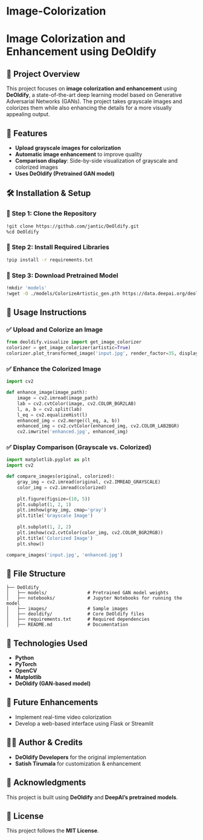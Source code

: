 # Image-Colorization
# Image Colorization and Enhancement using DeOldify

## 📌 Project Overview

This project focuses on **image colorization and enhancement** using **DeOldify**, a state-of-the-art deep learning model based on Generative Adversarial Networks (GANs). The project takes grayscale images and colorizes them while also enhancing the details for a more visually appealing output.

## 🚀 Features

- **Upload grayscale images for colorization**
- **Automatic image enhancement** to improve quality
- **Comparison display**: Side-by-side visualization of grayscale and colorized images
- **Uses DeOldify (Pretrained GAN model)**

## 🛠️ Installation & Setup

### 🔹 Step 1: Clone the Repository

```sh
!git clone https://github.com/jantic/DeOldify.git
%cd DeOldify
```

### 🔹 Step 2: Install Required Libraries

```sh
!pip install -r requirements.txt
```

### 🔹 Step 3: Download Pretrained Model

```sh
!mkdir 'models'
!wget -O ./models/ColorizeArtistic_gen.pth https://data.deepai.org/deoldify/ColorizeArtistic_gen.pth
```

## 📌 Usage Instructions

### ✅ Upload and Colorize an Image

```python
from deoldify.visualize import get_image_colorizer
colorizer = get_image_colorizer(artistic=True)
colorizer.plot_transformed_image('input.jpg', render_factor=35, display_render_factor=True)
```

### ✅ Enhance the Colorized Image

```python
import cv2

def enhance_image(image_path):
    image = cv2.imread(image_path)
    lab = cv2.cvtColor(image, cv2.COLOR_BGR2LAB)
    l, a, b = cv2.split(lab)
    l_eq = cv2.equalizeHist(l)
    enhanced_img = cv2.merge((l_eq, a, b))
    enhanced_img = cv2.cvtColor(enhanced_img, cv2.COLOR_LAB2BGR)
    cv2.imwrite('enhanced.jpg', enhanced_img)
```

### ✅ Display Comparison (Grayscale vs. Colorized)

```python
import matplotlib.pyplot as plt
import cv2

def compare_images(original, colorized):
    gray_img = cv2.imread(original, cv2.IMREAD_GRAYSCALE)
    color_img = cv2.imread(colorized)
    
    plt.figure(figsize=(10, 5))
    plt.subplot(1, 2, 1)
    plt.imshow(gray_img, cmap='gray')
    plt.title('Grayscale Image')
    
    plt.subplot(1, 2, 2)
    plt.imshow(cv2.cvtColor(color_img, cv2.COLOR_BGR2RGB))
    plt.title('Colorized Image')
    plt.show()

compare_images('input.jpg', 'enhanced.jpg')
```

## 📂 File Structure

```
├── DeOldify
│   ├── models/               # Pretrained GAN model weights
│   ├── notebooks/            # Jupyter Notebooks for running the model
│   ├── images/               # Sample images
│   ├── deoldify/             # Core DeOldify files
│   ├── requirements.txt      # Required dependencies
│   ├── README.md             # Documentation
```

## 🤖 Technologies Used

- **Python**
- **PyTorch**
- **OpenCV**
- **Matplotlib**
- **DeOldify (GAN-based model)**

## 🎯 Future Enhancements

- Implement real-time video colorization
- Develop a web-based interface using Flask or Streamlit

## 👨‍💻 Author & Credits

- **DeOldify Developers** for the original implementation
- **Satish Tirumala** for customization & enhancement

## 🌟 Acknowledgments

This project is built using **DeOldify** and **DeepAI’s pretrained models**.

## 📝 License

This project follows the **MIT License**. 

